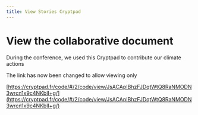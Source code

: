 ```yaml
---
title: View Stories Cryptpad
---
```


# View the collaborative document

During the conference, we used this Cryptpad to contribute our climate actions

The link has now been changed to allow viewing only 

[https://cryptpad.fr/code/#/2/code/view/JsACApIBhzFJDqtWtQ8RaNMODN3wrcn1x9c4NKblI+g/](https://cryptpad.fr/code/#/2/code/view/JsACApIBhzFJDqtWtQ8RaNMODN3wrcn1x9c4NKblI+g/)
